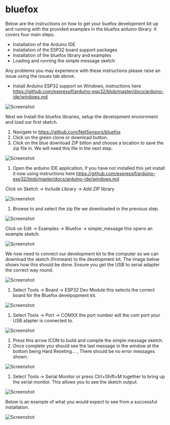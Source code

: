 # bluefox

Below are the instructions on how to get your buefox development kit up and running with the provided examples in the bluefox arduino library. It covers four main steps.

- Installation of the Arduino IDE
- Installation of the ESP32 board support packages
- Installation of the bluefox library and examples
- Loading and running the simple message sketch

Any problems you may experience with these instructions please raise an issue using the issues tab above.


- Install Arduino ESP32 support on Windows, instructions here https://github.com/espressif/arduino-esp32/blob/master/docs/arduino-ide/windows.md

![Screenshot](screenshots/bluefox.jpg)

Next we Install the bluefox libraries, setup the development enviornment and load our first sketch.

1. Navigate to https://github.com/NetSensors/bluefox 
2. Click on the green clone or download button.
3. Click on the blue download ZIP bitton and choose a location to save the zip file in. We will need this file in the next step.

![Screenshot](screenshots/bf001.png)

1. Open the arduino IDE application, if you have not installed this yet install it now using instructions here https://github.com/espressif/arduino-esp32/blob/master/docs/arduino-ide/windows.md

Click on Sketch -> Include Library -> Add ZIP library 

![Screenshot](screenshots/bf002.png)

1. Browse to and select the zip file we downloaded in the previous step.

![Screenshot](screenshots/bf003.png)

Click on Edit -> Examples -> Bluefox -> simple_message this opens an example sketch.

![Screenshot](screenshots/bf004.png)

We now need to connect our development kit to the computer so we can download the sketch (firmware) to the development kit. The image below shows how this should be done. Ensure you get the USB to serial adapter the correct way round.

![Screenshot](screenshots/bluefox-connect.jpg)

1. Select Tools -> Board -> ESP32 Dev Module this selects the correct board for the Bluefox develpopment kit.

![Screenshot](screenshots/bf005.png)

1. Select Tools -> Port -> COMXX the port number will the com port your USB atapter is connected to. 

![Screenshot](screenshots/bf006.png)

1. Press this arrow ICON to build and compile the simple message sketch.  
2. Once complete you should see the last message in the window at the bottom being Hard Reseting... , There should be no error messages shown.

![Screenshot](screenshots/bf007.png)

1. Select Tools -> Serial Monitor or press Ctrl+Shift+M together to bring up the serial monitor. This allows you to see the sketch output.

![Screenshot](screenshots/bf008.png)

Below is an example of what you would expect to see from a successful installation.

![Screenshot](screenshots/bf009.png)
